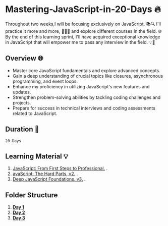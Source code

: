 # Mastering-JavaScript-in-20-Days 🔥

Throughout  two weeks,I will be focusing exclusively on JavaScript. 📚🔍 I'll practice it more and more, 🏋️‍♂️💪 and explore different courses in the field. 🌐 By the end of this learning sprint, I'll have acquired exceptional knowledge in JavaScript that will empower me to pass any interview in the field. 💡💼


## Overview 🌐

- Master core JavaScript fundamentals and explore advanced concepts.
- Gain a deep understanding of crucial topics like closures, asynchronous programming, and event loops.
- Enhance my proficiency in utilizing JavaScript's new features and updates.
- Strengthen problem-solving abilities by tackling coding challenges and projects.
- Prepare for success in technical interviews and coding assessments related to JavaScript.


## Duration 📅

    20 Days 


## Learning Material 💡

1. [JavaScript: From First Steps to Professional.](https://frontendmasters.com/courses/javascript-first-steps/changing-a-web-page-exercise/) .
2. [avaScript: The Hard Parts, v2.](https://frontendmasters.com/courses/javascript-hard-parts-v2/) .
3. [Deep JavaScript Foundations, v3.](https://frontendmasters.com/courses/deep-javascript-v3/) .

## Folder Structure

1. [**Day 1**](https://github.com/sajidaqadomi/Mastering-JavaScript-in-20-Days/blob/main/Day1.md)
1. [**Day 2**](https://github.com/sajidaqadomi/Mastering-JavaScript-in-20-Days/blob/main/Day2.md)
1. [**Day 3**](https://github.com/sajidaqadomi/Mastering-JavaScript-in-20-Days/blob/main/Day3.md)


